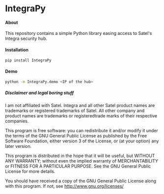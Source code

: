 # IntegraPy

#### About

This repository contains a simple
Python library easing access to Satel's Integra security hub.

#### Installation
```bash
pip install IntegraPy
```

#### Demo
```bash
python -m IntegraPy.demo <IP of the hub>
```

##### Disclaimer and legal boring stuff
I am not affiliated with Satel. Integra and all other Satel product names are trademarks or registered trademarks of Satel. All other company and product names are trademarks or registeredtrade marks of their respective companies.

This program is free software: you can redistribute it and/or modify
it under the terms of the GNU General Public License as published by
the Free Software Foundation, either version 3 of the License, or
(at your option) any later version.

This program is distributed in the hope that it will be useful,
but WITHOUT ANY WARRANTY; without even the implied warranty of
MERCHANTABILITY or FITNESS FOR A PARTICULAR PURPOSE.  See the
GNU General Public License for more details.

You should have received a copy of the GNU General Public License
along with this program.  If not, see <http://www.gnu.org/licenses/>

